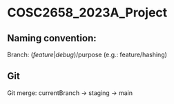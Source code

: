 # COSC2658_2023A_Project

## Naming convention:
 Branch: $(feature|debug)/$purpose (e.g.: feature/hashing)
 
 ## Git
 
 Git merge: currentBranch -> staging -> main
 
